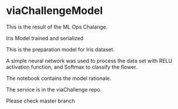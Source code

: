 # viaChallengeModel

This is the result of the ML Ops Chalange.

Iris Model trained and serialized

This is the preparation model for Iris dataset.

A simple neural network was used to process the data set with RELU activation function, and Softmax to classify the flower.

The notebook contains the model rationale.

The service is in the  viaChallenge repo.

Please check master branch
